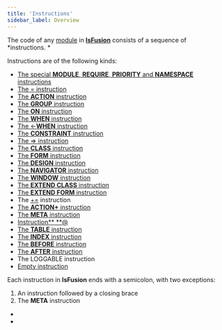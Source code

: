```yaml
---
title: 'Instructions'
sidebar_label: Overview
---
```


The code of any [module](Modules.md) in **[lsFusion](Language.md)** consists of a sequence of *instructions. *

Instructions are of the following kinds:

-   [The special **MODULE**, **REQUIRE**, **PRIORITY** and **NAMESPACE** instructions](Module_header.md)
-   [The = instruction](Instruction_=.md)
-   [The **ACTION** instruction](ACTION_instruction.md)
-   [The **GROUP** instruction](GROUP_instruction.md)
-   [The **ON** instruction](ON_instruction.md)
-   [The **WHEN** instruction](WHEN_instruction.md)
-   [The <-**WHEN** instruction](Instruction_-_WHEN.md)
-   [The **CONSTRAINT** instruction](CONSTRAINT_instruction.md)
-   [The => instruction](Instruction=_.md)
-   [The **CLASS** instruction](CLASS_instruction.md)
-   [The **FORM** instruction](FORM_instruction.md)
-   [The **DESIGN** instruction](DESIGN_instruction.md)
-   [The **NAVIGATOR** instruction](NAVIGATOR_instruction.md)
-   [The **WINDOW** instruction](WINDOW_instruction.md)
-   [The **EXTEND CLASS** instruction](EXTEND_CLASS_instruction.md)
-   [The **EXTEND FORM** instruction](EXTEND_FORM_instruction.md)
-   The [+=](Instruction_+=.md) instruction 
-   [The **ACTION+** instruction](ACTION+_instruction.md)
-   [The **META** instruction](META_instruction.md)
-   [Instruction** **@](Instruction_.md)
-   [The **TABLE** instruction](TABLE_instruction.md)
-   [The **INDEX** instruction](INDEX_instruction.md)
-   [The **BEFORE** instruction](BEFORE_instruction.md)
-   [The **AFTER** instruction](AFTER_instruction.md)
-   The LOGGABLE instruction
-   [Empty instruction](Empty_instruction.md)

Each instruction in **lsFusion** ends with a semicolon, with two exceptions:

1.  An instruction followed by a closing brace
2.  The **META** instruction

*  
*
